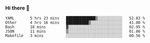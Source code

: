 ### Hi there 👋

<!--
**yeya24/yeya24** is a ✨ _special_ ✨ repository because its `README.md` (this file) appears on your GitHub profile.

Here are some ideas to get you started:

- 🔭 I’m currently working on ...
- 🌱 I’m currently learning ...
- 👯 I’m looking to collaborate on ...
- 🤔 I’m looking for help with ...
- 💬 Ask me about ...
- 📫 How to reach me: ...
- 😄 Pronouns: ...
- ⚡ Fun fact: ...
-->

<!--START_SECTION:waka-->
```text
YAML       5 hrs 23 mins   █████████████▒░░░░░░░░░░░   52.83 % 
Other      4 hrs 16 mins   ██████████▒░░░░░░░░░░░░░░   41.80 % 
Bash       18 mins         ▓░░░░░░░░░░░░░░░░░░░░░░░░   02.95 % 
JSON       11 mins         ▒░░░░░░░░░░░░░░░░░░░░░░░░   01.86 % 
Makefile   3 mins          ░░░░░░░░░░░░░░░░░░░░░░░░░   00.56 % 
```
<!--END_SECTION:waka-->

